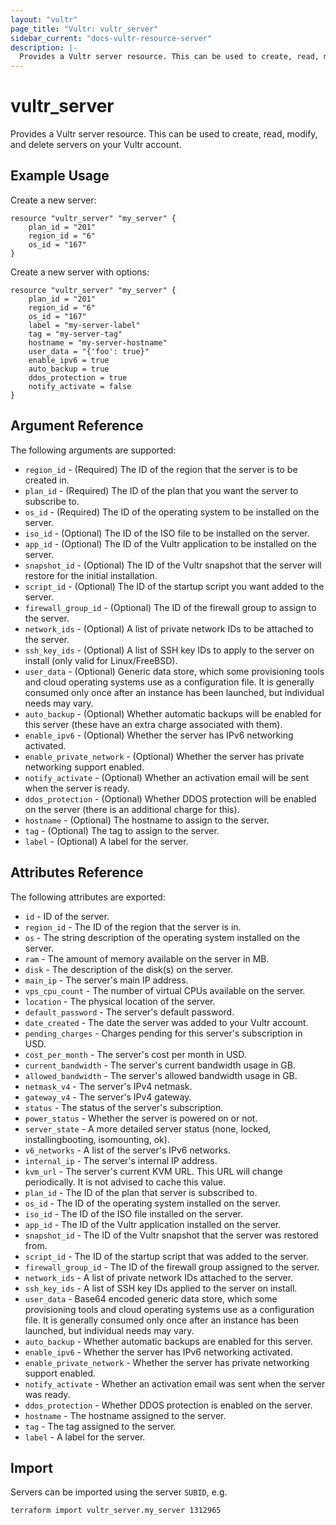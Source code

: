 ```yaml
---
layout: "vultr"
page_title: "Vultr: vultr_server"
sidebar_current: "docs-vultr-resource-server"
description: |-
  Provides a Vultr server resource. This can be used to create, read, modify, and delete servers on your Vultr account.
---
```


# vultr_server

Provides a Vultr server resource. This can be used to create, read, modify, and delete servers on your Vultr account.

## Example Usage

Create a new server:
```hcl
resource "vultr_server" "my_server" {
	plan_id = "201"
	region_id = "6"
	os_id = "167"
}
```

Create a new server with options:
```hcl
resource "vultr_server" "my_server" {
	plan_id = "201"
	region_id = "6"
	os_id = "167"
	label = "my-server-label"
	tag = "my-server-tag"
	hostname = "my-server-hostname"
	user_data = "{'foo': true}"
	enable_ipv6 = true
	auto_backup = true
	ddos_protection = true
	notify_activate = false
}
```

## Argument Reference

The following arguments are supported:

* `region_id` - (Required) The ID of the region that the server is to be created in.
* `plan_id` - (Required) The ID of the plan that you want the server to subscribe to.
* `os_id` - (Required) The ID of the operating system to be installed on the server.
* `iso_id` - (Optional) The ID of the ISO file to be installed on the server.
* `app_id` - (Optional) The ID of the Vultr application to be installed on the server.
* `snapshot_id` - (Optional) The ID of the Vultr snapshot that the server will restore for the initial installation. 
* `script_id` - (Optional) The ID of the startup script you want added to the server.
* `firewall_group_id` - (Optional) The ID of the firewall group to assign to the server.
* `network_ids` - (Optional) A list of private network IDs to be attached to the server.
* `ssh_key_ids` - (Optional) A list of SSH key IDs to apply to the server on install (only valid for Linux/FreeBSD).
* `user_data` - (Optional) Generic data store, which some provisioning tools and cloud operating systems use as a configuration file. It is generally consumed only once after an instance has been launched, but individual needs may vary.
* `auto_backup` - (Optional) Whether automatic backups will be enabled for this server (these have an extra charge associated with them).
* `enable_ipv6` - (Optional) Whether the server has IPv6 networking activated.
* `enable_private_network` - (Optional) Whether the server has private networking support enabled.
* `notify_activate` - (Optional) Whether an activation email will be sent when the server is ready.
* `ddos_protection` - (Optional) Whether DDOS protection will be enabled on the server (there is an additional charge for this).
* `hostname` - (Optional) The hostname to assign to the server.
* `tag` - (Optional) The tag to assign to the server.
* `label` - (Optional) A label for the server.

## Attributes Reference

The following attributes are exported:

* `id` - ID of the server.
* `region_id` - The ID of the region that the server is in.
* `os` - The string description of the operating system installed on the server.
* `ram` - The amount of memory available on the server in MB.
* `disk` - The description of the disk(s) on the server.
* `main_ip` - The server's main IP address.
* `vps_cpu_count` - The number of virtual CPUs available on the server.
* `location` - The physical location of the server.
* `default_password` - The server's default password.
* `date_created` - The date the server was added to your Vultr account.
* `pending_charges` - Charges pending for this server's subscription in USD.
* `cost_per_month` - The server's cost per month in USD.
* `current_bandwidth` - The server's current bandwidth usage in GB.
* `allowed_bandwidth` - The server's allowed bandwidth usage in GB.
* `netmask_v4` - The server's IPv4 netmask.
* `gateway_v4` - The server's IPv4 gateway.
* `status` - The status of the server's subscription.
* `power_status` - Whether the server is powered on or not.
* `server_state` - A more detailed server status (none, locked, installingbooting, isomounting, ok).
* `v6_networks` - A list of the server's IPv6 networks.
* `internal_ip` - The server's internal IP address.
* `kvm_url` - The server's current KVM URL. This URL will change periodically. It is not advised to cache this value.
* `plan_id` - The ID of the plan that server is subscribed to.
* `os_id` - The ID of the operating system installed on the server.
* `iso_id` - The ID of the ISO file installed on the server.
* `app_id` - The ID of the Vultr application installed on the server.
* `snapshot_id` - The ID of the Vultr snapshot that the server was restored from.
* `script_id` - The ID of the startup script that was added to the server.
* `firewall_group_id` - The ID of the firewall group assigned to the server.
* `network_ids` - A list of private network IDs attached to the server.
* `ssh_key_ids` - A list of SSH key IDs applied to the server on install.
* `user_data` - Base64 encoded generic data store, which some provisioning tools and cloud operating systems use as a configuration file. It is generally consumed only once after an instance has been launched, but individual needs may vary.
* `auto_backup` - Whether automatic backups are enabled for this server.
* `enable_ipv6` - Whether the server has IPv6 networking activated.
* `enable_private_network` - Whether the server has private networking support enabled.
* `notify_activate` - Whether an activation email was sent when the server was ready.
* `ddos_protection` - Whether DDOS protection is enabled on the server.
* `hostname` - The hostname assigned to the server.
* `tag` - The tag assigned to the server.
* `label` - A label for the server.

## Import

Servers can be imported using the server `SUBID`, e.g.

```
terraform import vultr_server.my_server 1312965
```